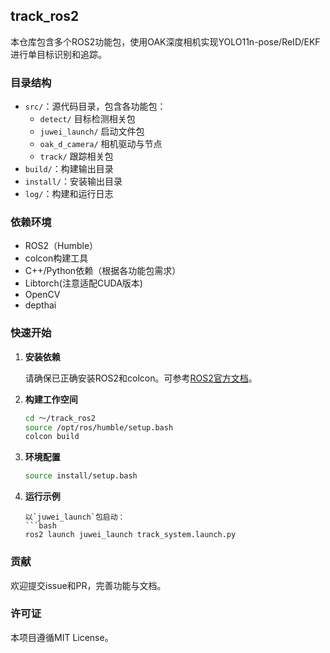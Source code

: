 ## track_ros2

本仓库包含多个ROS2功能包，使用OAK深度相机实现YOLO11n-pose/ReID/EKF进行单目标识别和追踪。

### 目录结构

- `src/`：源代码目录，包含各功能包：
  - `detect/` 目标检测相关包
  - `juwei_launch/` 启动文件包
  - `oak_d_camera/` 相机驱动与节点
  - `track/` 跟踪相关包
- `build/`：构建输出目录
- `install/`：安装输出目录
- `log/`：构建和运行日志

### 依赖环境

- ROS2（Humble）
- colcon构建工具
- C++/Python依赖（根据各功能包需求）
- Libtorch(注意适配CUDA版本)
- OpenCV
- depthai


### 快速开始

1. **安装依赖**
   
   请确保已正确安装ROS2和colcon。可参考[ROS2官方文档](https://docs.ros.org/)。

2. **构建工作空间**
   ```bash
   cd ～/track_ros2
   source /opt/ros/humble/setup.bash
   colcon build
   ```

3. **环境配置**
   ```bash
   source install/setup.bash
   ```

4. **运行示例**
   
   ```
   以`juwei_launch`包启动：
   ```bash
   ros2 launch juwei_launch track_system.launch.py
   ```

### 贡献

欢迎提交issue和PR，完善功能与文档。

### 许可证

本项目遵循MIT License。
